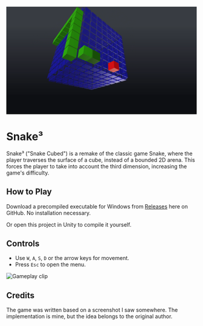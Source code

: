 ![Screenshot](./Media/snake3-screenshot.png)

# Snake³

Snake³ ("Snake Cubed") is a remake of the classic game Snake, where the player
traverses the surface of a cube, instead of a bounded 2D arena. This forces the
player to take into account the third dimension, increasing the game's
difficulty.

## How to Play

Download a precompiled executable for Windows from
[Releases](https://github.com/hasdavid/Snake3/releases) here on GitHub.
No installation necessary.

Or open this project in Unity to compile it yourself.

## Controls

- Use `W`, `A`, `S`, `D` or the arrow keys for movement.
- Press `Esc` to open the menu.

![Gameplay clip](./Media/snake3-gif.gif)

## Credits

The game was written based on a screenshot I saw somewhere. The implementation
is mine, but the idea belongs to the original author.
